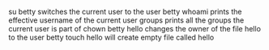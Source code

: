 su betty switches the current user to the user betty
whoami prints the effective username of the current user
groups prints all the groups the current user is part of
chown betty hello changes the owner of the file hello to the user betty
touch hello will create empty file called hello
